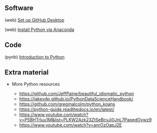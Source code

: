 ## Software

(web) [Set up GitHub Desktop](https://desktop.github.com/)

(web) [Install Python via Anaconda](https://www.anaconda.com/)

## Code

(pynb) [Introduction to Python](https://github.com/Mark-Kramer/Case-Studies-Python/blob/master/Introduction%20to%20Python/Python.ipynb)

## Extra material

- More Python resources

  - https://github.com/JeffPaine/beautiful_idiomatic_python
  - https://jakevdp.github.io/PythonDataScienceHandbook/
  - https://github.com/gregmalcolm/python_koans
  - https://python-guide.readthedocs.io/en/latest/
  - https://www.youtube.com/watch?v=P5BHTrluu1M&list=PLKW2Azk23ZtSeBcvJi0JnL7PapedOvwz9
  - https://www.youtube.com/watch?v=anrOzOapJ2E
